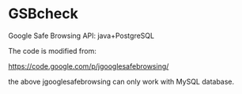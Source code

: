 GSBcheck
========

Google Safe Browsing API: java+PostgreSQL

The code is modified from:

https://code.google.com/p/jgooglesafebrowsing/

the above jgooglesafebrowsing can only work with MySQL database.
